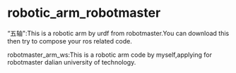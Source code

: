 # robotic_arm_robotmaster
“五轴":This is a robotic arm by urdf from robotmaster.You can download this then try to compose your ros related code.

robotmaster_arm_ws:This is a robotic arm code by myself,applying for robotmaster dalian university of technology.
